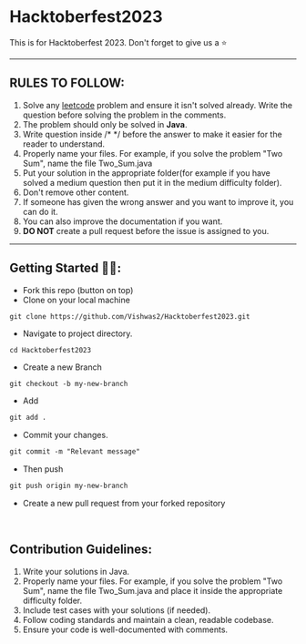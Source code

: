 # Hacktoberfest2023
This is for Hacktoberfest 2023. Don't forget to give us a ⭐
***
## RULES TO FOLLOW:
1. Solve any [leetcode](https://www.leetcode.com/) problem and ensure it isn't solved already. Write the question before solving the problem in the comments.
2. The problem should only be solved in **Java**.
3. Write question inside /* */ before the answer to make it easier for the reader to understand.
4. Properly name your files. For example, if you solve the problem "Two Sum", name the file Two_Sum.java
5. Put your solution in the appropriate folder(for example if you have solved a medium question then put it in the medium difficulty folder).
6. Don't remove other content.
7. If someone has given the wrong answer and you want to improve it, you can do it.
8. You can also improve the documentation if you want.
9. **DO NOT** create a pull request before the issue is assigned to you.
***
## Getting Started 🤩🤗:

- Fork this repo (button on top)
- Clone on your local machine

```terminal
git clone https://github.com/Vishwas2/Hacktoberfest2023.git
```
- Navigate to project directory.
```terminal
cd Hacktoberfest2023
```

- Create a new Branch

```markdown
git checkout -b my-new-branch
```
- Add
```markdown
git add .
```
- Commit your changes.

```markdown
git commit -m "Relevant message"
```
- Then push 
```markdown
git push origin my-new-branch
```


- Create a new pull request from your forked repository

<br>

## Contribution Guidelines:
1. Write your solutions in Java.
2. Properly name your files. For example, if you solve the problem "Two Sum", name the file Two_Sum.java and place it inside the appropriate difficulty folder.
3. Include test cases with your solutions (if needed).
4. Follow coding standards and maintain a clean, readable codebase.
5. Ensure your code is well-documented with comments.
